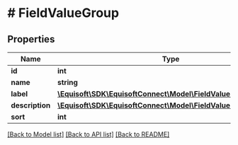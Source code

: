 # # FieldValueGroup

## Properties

Name | Type | Description | Notes
------------ | ------------- | ------------- | -------------
**id** | **int** |  |
**name** | **string** |  | [optional]
**label** | [**\Equisoft\SDK\EquisoftConnect\Model\FieldValueLocalizedString**](FieldValueLocalizedString.md) |  |
**description** | [**\Equisoft\SDK\EquisoftConnect\Model\FieldValueLocalizedString**](FieldValueLocalizedString.md) |  |
**sort** | **int** |  |

[[Back to Model list]](../../README.md#models) [[Back to API list]](../../README.md#endpoints) [[Back to README]](../../README.md)
